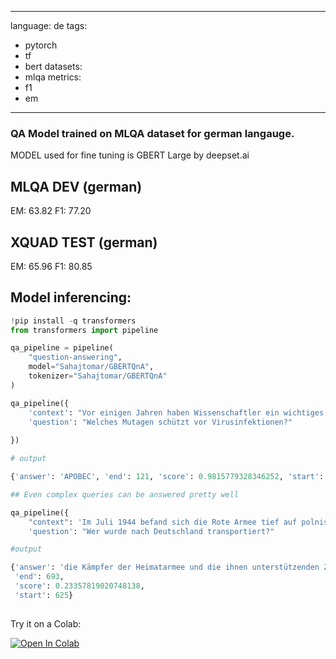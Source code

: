 
---
language: de
tags:
- pytorch
- tf
- bert
datasets:
- mlqa
metrics:
- f1
- em
---

### QA Model trained on MLQA dataset for german langauge.

MODEL used for fine tuning is GBERT Large by deepset.ai



## MLQA DEV (german)
EM: 63.82 
F1: 77.20

## XQUAD TEST (german)
EM: 65.96 
F1: 80.85

## Model inferencing:
```python
!pip install -q transformers
from transformers import pipeline

qa_pipeline = pipeline(
    "question-answering",
    model="Sahajtomar/GBERTQnA",
    tokenizer="Sahajtomar/GBERTQnA"
)

qa_pipeline({
    'context': "Vor einigen Jahren haben Wissenschaftler ein wichtiges Mutagen identifiziert, das in unseren eigenen Zellen liegt: APOBEC, ein Protein, das normalerweise als Schutzmittel gegen Virusinfektionen fungiert. Heute hat ein Team von Schweizer und russischen Wissenschaftlern unter der Leitung von Sergey Nikolaev, Genetiker an der Universität Genf (UNIGE) in der Schweiz, entschlüsselt, wie APOBEC eine Schwäche unseres DNA-Replikationsprozesses ausnutzt, um Mutationen in unserem Genom zu induzieren.",
    'question': "Welches Mutagen schützt vor Virusinfektionen?"
    
})

# output

{'answer': 'APOBEC', 'end': 121, 'score': 0.9815779328346252, 'start': 115} 

## Even complex queries can be answered pretty well

qa_pipeline({
    "context": 'Im Juli 1944 befand sich die Rote Armee tief auf polnischem Gebiet und verfolgte die Deutschen in Richtung Warschau. In dem Wissen, dass Stalin der Idee eines unabhängigen Polens feindlich gegenüberstand, gab die polnische Exilregierung in London der unterirdischen Heimatarmee (AK) den Befehl, vor dem Eintreffen der Roten Armee zu versuchen, die Kontrolle über Warschau von den Deutschen zu übernehmen. So begann am 1. August 1944, als sich die Rote Armee der Stadt näherte, der Warschauer Aufstand. Der bewaffnete Kampf, der 48 Stunden dauern sollte, war teilweise erfolgreich, dauerte jedoch 63 Tage. Schließlich mussten die Kämpfer der Heimatarmee und die ihnen unterstützenden Zivilisten kapitulieren. Sie wurden in Kriegsgefangenenlager in Deutschland transportiert, während die gesamte Zivilbevölkerung ausgewiesen wurde. Die Zahl der polnischen Zivilisten wird auf 150.000 bis 200.000 geschätzt.'
    'question': "Wer wurde nach Deutschland transportiert?"

#output

{'answer': 'die Kämpfer der Heimatarmee und die ihnen unterstützenden Zivilisten',
 'end': 693,
 'score': 0.23357819020748138,
 'start': 625}
    

```

Try it on a Colab:
 
 <a href="https://github.com/Sahajtomar/Question-Answering/blob/main/Sahajtomar_GBERTQnA.ipynb" target="_parent"><img src="https://camo.githubusercontent.com/52feade06f2fecbf006889a904d221e6a730c194/68747470733a2f2f636f6c61622e72657365617263682e676f6f676c652e636f6d2f6173736574732f636f6c61622d62616467652e737667" alt="Open In Colab" data-canonical-src="https://colab.research.google.com/assets/colab-badge.svg"></a>
